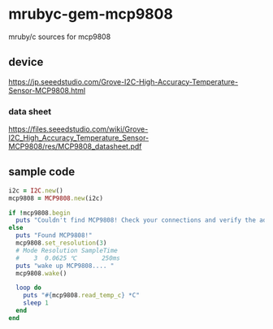 # mrubyc-gem-mcp9808
mruby/c sources for mcp9808

## device
https://jp.seeedstudio.com/Grove-I2C-High-Accuracy-Temperature-Sensor-MCP9808.html

### data sheet
https://files.seeedstudio.com/wiki/Grove-I2C_High_Accuracy_Temperature_Sensor-MCP9808/res/MCP9808_datasheet.pdf

## sample code

```ruby
i2c = I2C.new()
mcp9808 = MCP9808.new(i2c)

if !mcp9808.begin
  puts "Couldn't find MCP9808! Check your connections and verify the address is correct."
else
  puts "Found MCP9808!"
  mcp9808.set_resolution(3)
  # Mode Resolution SampleTime
  #    3  0.0625 ℃       250ms
  puts "wake up MCP9808.... "
  mcp9808.wake()

  loop do
    puts "#{mcp9808.read_temp_c} *C"
    sleep 1
  end
end
```
